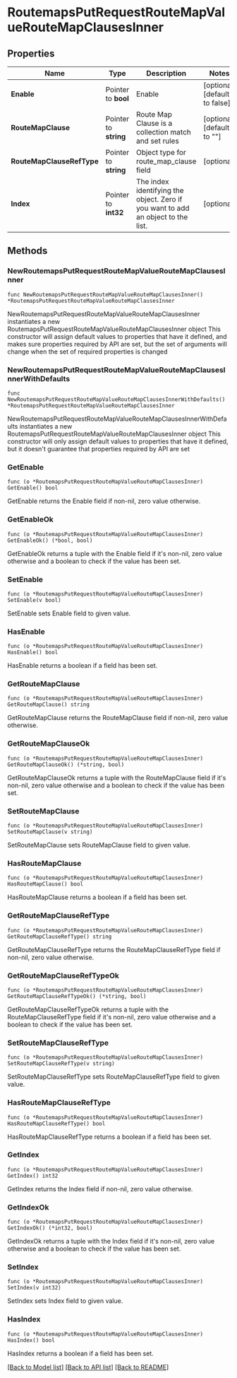 # RoutemapsPutRequestRouteMapValueRouteMapClausesInner

## Properties

Name | Type | Description | Notes
------------ | ------------- | ------------- | -------------
**Enable** | Pointer to **bool** | Enable | [optional] [default to false]
**RouteMapClause** | Pointer to **string** | Route Map Clause is a collection match and set rules | [optional] [default to ""]
**RouteMapClauseRefType** | Pointer to **string** | Object type for route_map_clause field | [optional] 
**Index** | Pointer to **int32** | The index identifying the object. Zero if you want to add an object to the list. | [optional] 

## Methods

### NewRoutemapsPutRequestRouteMapValueRouteMapClausesInner

`func NewRoutemapsPutRequestRouteMapValueRouteMapClausesInner() *RoutemapsPutRequestRouteMapValueRouteMapClausesInner`

NewRoutemapsPutRequestRouteMapValueRouteMapClausesInner instantiates a new RoutemapsPutRequestRouteMapValueRouteMapClausesInner object
This constructor will assign default values to properties that have it defined,
and makes sure properties required by API are set, but the set of arguments
will change when the set of required properties is changed

### NewRoutemapsPutRequestRouteMapValueRouteMapClausesInnerWithDefaults

`func NewRoutemapsPutRequestRouteMapValueRouteMapClausesInnerWithDefaults() *RoutemapsPutRequestRouteMapValueRouteMapClausesInner`

NewRoutemapsPutRequestRouteMapValueRouteMapClausesInnerWithDefaults instantiates a new RoutemapsPutRequestRouteMapValueRouteMapClausesInner object
This constructor will only assign default values to properties that have it defined,
but it doesn't guarantee that properties required by API are set

### GetEnable

`func (o *RoutemapsPutRequestRouteMapValueRouteMapClausesInner) GetEnable() bool`

GetEnable returns the Enable field if non-nil, zero value otherwise.

### GetEnableOk

`func (o *RoutemapsPutRequestRouteMapValueRouteMapClausesInner) GetEnableOk() (*bool, bool)`

GetEnableOk returns a tuple with the Enable field if it's non-nil, zero value otherwise
and a boolean to check if the value has been set.

### SetEnable

`func (o *RoutemapsPutRequestRouteMapValueRouteMapClausesInner) SetEnable(v bool)`

SetEnable sets Enable field to given value.

### HasEnable

`func (o *RoutemapsPutRequestRouteMapValueRouteMapClausesInner) HasEnable() bool`

HasEnable returns a boolean if a field has been set.

### GetRouteMapClause

`func (o *RoutemapsPutRequestRouteMapValueRouteMapClausesInner) GetRouteMapClause() string`

GetRouteMapClause returns the RouteMapClause field if non-nil, zero value otherwise.

### GetRouteMapClauseOk

`func (o *RoutemapsPutRequestRouteMapValueRouteMapClausesInner) GetRouteMapClauseOk() (*string, bool)`

GetRouteMapClauseOk returns a tuple with the RouteMapClause field if it's non-nil, zero value otherwise
and a boolean to check if the value has been set.

### SetRouteMapClause

`func (o *RoutemapsPutRequestRouteMapValueRouteMapClausesInner) SetRouteMapClause(v string)`

SetRouteMapClause sets RouteMapClause field to given value.

### HasRouteMapClause

`func (o *RoutemapsPutRequestRouteMapValueRouteMapClausesInner) HasRouteMapClause() bool`

HasRouteMapClause returns a boolean if a field has been set.

### GetRouteMapClauseRefType

`func (o *RoutemapsPutRequestRouteMapValueRouteMapClausesInner) GetRouteMapClauseRefType() string`

GetRouteMapClauseRefType returns the RouteMapClauseRefType field if non-nil, zero value otherwise.

### GetRouteMapClauseRefTypeOk

`func (o *RoutemapsPutRequestRouteMapValueRouteMapClausesInner) GetRouteMapClauseRefTypeOk() (*string, bool)`

GetRouteMapClauseRefTypeOk returns a tuple with the RouteMapClauseRefType field if it's non-nil, zero value otherwise
and a boolean to check if the value has been set.

### SetRouteMapClauseRefType

`func (o *RoutemapsPutRequestRouteMapValueRouteMapClausesInner) SetRouteMapClauseRefType(v string)`

SetRouteMapClauseRefType sets RouteMapClauseRefType field to given value.

### HasRouteMapClauseRefType

`func (o *RoutemapsPutRequestRouteMapValueRouteMapClausesInner) HasRouteMapClauseRefType() bool`

HasRouteMapClauseRefType returns a boolean if a field has been set.

### GetIndex

`func (o *RoutemapsPutRequestRouteMapValueRouteMapClausesInner) GetIndex() int32`

GetIndex returns the Index field if non-nil, zero value otherwise.

### GetIndexOk

`func (o *RoutemapsPutRequestRouteMapValueRouteMapClausesInner) GetIndexOk() (*int32, bool)`

GetIndexOk returns a tuple with the Index field if it's non-nil, zero value otherwise
and a boolean to check if the value has been set.

### SetIndex

`func (o *RoutemapsPutRequestRouteMapValueRouteMapClausesInner) SetIndex(v int32)`

SetIndex sets Index field to given value.

### HasIndex

`func (o *RoutemapsPutRequestRouteMapValueRouteMapClausesInner) HasIndex() bool`

HasIndex returns a boolean if a field has been set.


[[Back to Model list]](../README.md#documentation-for-models) [[Back to API list]](../README.md#documentation-for-api-endpoints) [[Back to README]](../README.md)


